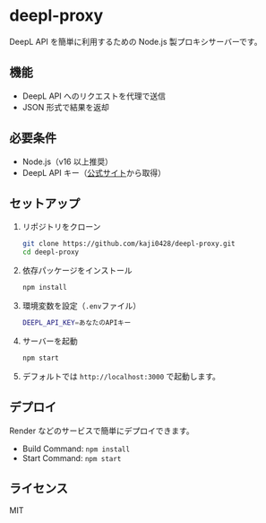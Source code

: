 # deepl-proxy

DeepL API を簡単に利用するための Node.js 製プロキシサーバーです。

## 機能

- DeepL API へのリクエストを代理で送信
- JSON 形式で結果を返却

## 必要条件

- Node.js（v16 以上推奨）
- DeepL API キー（[公式サイト](https://www.deepl.com/pro-api)から取得）

## セットアップ

1. リポジトリをクローン

   ```bash
   git clone https://github.com/kaji0428/deepl-proxy.git
   cd deepl-proxy
   ```

2. 依存パッケージをインストール

   ```bash
   npm install
   ```

3. 環境変数を設定（`.env`ファイル）

   ```bash
   DEEPL_API_KEY=あなたのAPIキー
   ```

4. サーバーを起動

   ```bash
   npm start
   ```

5. デフォルトでは `http://localhost:3000` で起動します。

## デプロイ

Render などのサービスで簡単にデプロイできます。

- Build Command: `npm install`
- Start Command: `npm start`

## ライセンス

MIT
